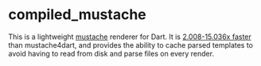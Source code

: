 compiled_mustache
=================

This is a lightweight [mustache](https://mustache.github.io) renderer for Dart. It is [2.008-15.036x faster](doc/benchmarks/comparison.md) than mustache4dart, and provides the ability to cache parsed templates to avoid having to read from disk and parse files on every render.